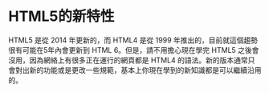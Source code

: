# HTML5的新特性

HTML5 是從 2014 年更新的，而 HTML4 是從 1999 年推出的，目前就這個趨勢很有可能在5年內會更新到 HTML 6。但是，請不用擔心現在學完 HTML5 之後會沒用，因為網絡上有很多正在運行的網頁都是 HTML4 的語法。新的版本通常只會對出新的功能或是更改一些規範，基本上你現在學到的新知識都是可以繼續沿用的。